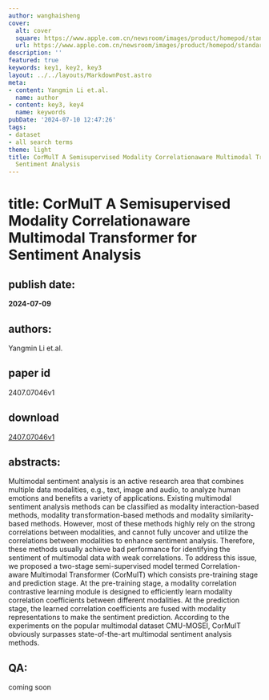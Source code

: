 ```yaml
---
author: wanghaisheng
cover:
  alt: cover
  square: https://www.apple.com.cn/newsroom/images/product/homepod/standard/Apple-HomePod-hero-230118_big.jpg.large_2x.jpg
  url: https://www.apple.com.cn/newsroom/images/product/homepod/standard/Apple-HomePod-hero-230118_big.jpg.large_2x.jpg
description: ''
featured: true
keywords: key1, key2, key3
layout: ../../layouts/MarkdownPost.astro
meta:
- content: Yangmin Li et.al.
  name: author
- content: key3, key4
  name: keywords
pubDate: '2024-07-10 12:47:26'
tags:
- dataset
- all search terms
theme: light
title: CorMulT A Semisupervised Modality Correlationaware Multimodal Transformer for
  Sentiment Analysis
---
```


# title: CorMulT A Semisupervised Modality Correlationaware Multimodal Transformer for Sentiment Analysis 
## publish date: 
**2024-07-09** 
## authors: 
  Yangmin Li et.al. 
## paper id
2407.07046v1
## download
[2407.07046v1](http://arxiv.org/abs/2407.07046v1)
## abstracts:
Multimodal sentiment analysis is an active research area that combines multiple data modalities, e.g., text, image and audio, to analyze human emotions and benefits a variety of applications. Existing multimodal sentiment analysis methods can be classified as modality interaction-based methods, modality transformation-based methods and modality similarity-based methods. However, most of these methods highly rely on the strong correlations between modalities, and cannot fully uncover and utilize the correlations between modalities to enhance sentiment analysis. Therefore, these methods usually achieve bad performance for identifying the sentiment of multimodal data with weak correlations. To address this issue, we proposed a two-stage semi-supervised model termed Correlation-aware Multimodal Transformer (CorMulT) which consists pre-training stage and prediction stage. At the pre-training stage, a modality correlation contrastive learning module is designed to efficiently learn modality correlation coefficients between different modalities. At the prediction stage, the learned correlation coefficients are fused with modality representations to make the sentiment prediction. According to the experiments on the popular multimodal dataset CMU-MOSEI, CorMulT obviously surpasses state-of-the-art multimodal sentiment analysis methods.
## QA:
coming soon
